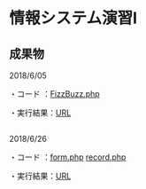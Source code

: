 情報システム演習Ⅰ
====

## 成果物

2018/6/05

・コード  ：[FizzBuzz.php](https://github.com/g031o070/g031o070/blob/master/FizzBuzz.php)

・実行結果：[URL](http://153.126.145.118/g031o070/FizzBuzz.php)

##

2018/6/26

・コード  ：[form.php](https://github.com/g031o070/g031o070/blob/master/form.php)
           [record.php](https://github.com/g031o070/g031o070/blob/master/record.php)
         
・実行結果：[URL](http://153.126.145.118/g031o070/form.php)
